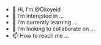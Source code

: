 - 👋 Hi, I’m @Okoyeid
- 👀 I’m interested in ...
- 🌱 I’m currently learning ...
- 💞️ I’m looking to collaborate on ...
- 📫 How to reach me ...

<!---
Okoyeid/Okoyeid is a ✨ special ✨ repository because its `README.md` (this file) appears on your GitHub profile.
You can click the Preview link to take a look at your changes.
--->
